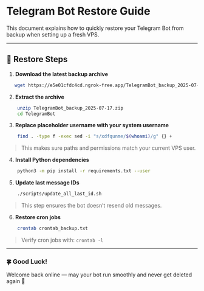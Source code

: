 # Telegram Bot Restore Guide 

This document explains how to quickly restore your Telegram Bot from backup when setting up a fresh VPS. 

--- 

## 🔄 Restore Steps 

1. **Download the latest backup archive**
```bash
   wget https://e5e01cfdc4cd.ngrok-free.app/TelegramBot_backup_2025-07-17.zip
```

2. **Extract the archive**
```bash
    unzip TelegramBot_backup_2025-07-17.zip
    cd TelegramBot
```

3. **Replace placeholder username with your system username**
```bash
    find . -type f -exec sed -i "s/xdfqunme/$(whoami)/g" {} +
```
> This makes sure paths and permissions match your current VPS user.

4. **Install Python dependencies**
```bash
    python3 -m pip install -r requirements.txt --user
```

5. **Update last message IDs**
```bash
    ./scripts/update_all_last_id.sh
```
> This step ensures the bot doesn’t resend old messages.

6. **Restore cron jobs**
```bash
    crontab crontab_backup.txt
```
> Verify cron jobs with:
`crontab -l`

--- 

### 🍀 Good Luck!

Welcome back online — may your bot run smoothly and never get deleted again 🙌